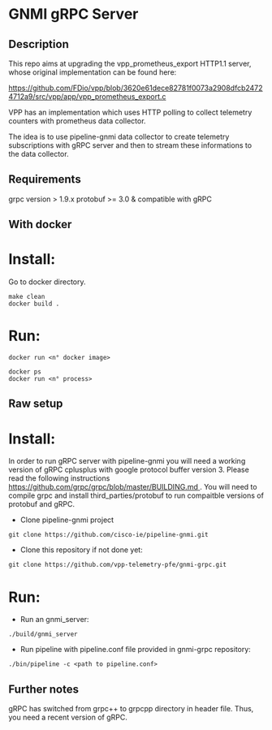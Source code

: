 # GNMI gRPC Server

## Description

This repo aims at upgrading the vpp_prometheus_export HTTP1.1 server, whose original implementation can be found here:

[ https://github.com/FDio/vpp/blob/3620e61dece82781f0073a2908dfcb24724712a9/src/vpp/app/vpp_prometheus_export.c ](https://github.com/FDio/vpp/blob/3620e61dece82781f0073a2908dfcb24724712a9/src/vpp/app/vpp_prometheus_export.c)

VPP has an implementation which uses HTTP polling to collect telemetry counters with prometheus data collector.

The idea is to use pipeline-gnmi data collector to create telemetry subscriptions with gRPC server and then to stream these informations to the data collector.

## Requirements

grpc version > 1.9.x
protobuf >= 3.0 & compatible with gRPC

## With docker

Install:
========

Go to docker directory.

```
make clean
docker build .
```

Run:
====

`docker run <n° docker image>`

```
docker ps
docker run <n° process>
```

## Raw setup

Install:
========

In order to run gRPC server with pipeline-gnmi you will need a working version of gRPC cplusplus with google protocol buffer version 3.
Please read the following instructions [https://github.com/grpc/grpc/blob/master/BUILDING.md ](https://github.com/grpc/grpc/blob/master/BUILDING.md ).
You will need to compile grpc and install third_parties/protobuf to run compaitble versions of protobuf and gRPC.

* Clone pipeline-gnmi project

`git clone https://github.com/cisco-ie/pipeline-gnmi.git`

* Clone this repository if not done yet:

`git clone https://github.com/vpp-telemetry-pfe/gnmi-grpc.git`

Run:
====

* Run an gnmi_server:

`./build/gnmi_server`

* Run pipeline with pipeline.conf file provided in gnmi-grpc repository:

`./bin/pipeline -c <path to pipeline.conf>`

## Further notes

gRPC has switched from grpc++ to grpcpp directory in header file. Thus, you need a recent version of gRPC.
